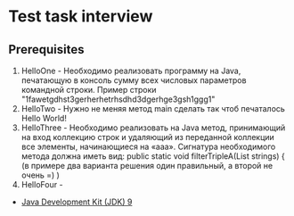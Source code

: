 Test task interview
=========

Prerequisites
-------------
 1)  HelloOne - Необходимо реализовать программу на Java, печатающую в консоль сумму всех числовых параметров командной строки. Пример строки "1fawetgdhst3gerherhetrhsdhd3dgerhge3gsh1ggg1"
 2)  HelloTwo - Нужно не меняя метод main сделать так чтоб печаталось Hello World!
 3)  HelloThree -  Необходимо реализовать на Java метод, принимающий на вход коллекцию строк и удаляющий из переданной коллекции все элементы, начинающиеся на «aaa».
                  Сигнатура необходимого метода должна иметь вид:
                  public static void filterTripleA(List<String> strings) {
                  (в примере два варианта решения один правильный, а второй не очень =) )
 4)  HelloFour - 

* [Java Development Kit (JDK) 9](http://www.oracle.com/technetwork/java/javase/downloads/jdk9-downloads-3848520.html)
